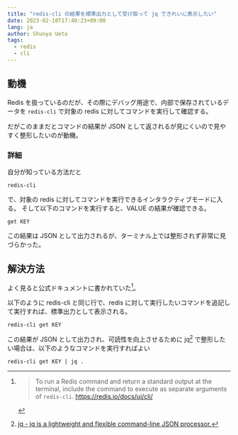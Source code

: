 ```yaml
---
title: "redis-cli の結果を標準出力として受け取って jq できれいに表示したい"
date: 2023-02-10T17:40:23+09:00
lang: ja
author: Shunya Ueta
tags:
  - redis
  - cli
---
```


## 動機

Redis を扱っているのだが、その際にデバッグ用途で、内部で保存されているデータを `redis-cli` で対象の redis に対してコマンドを実行して確認する。

だがこのままだとコマンドの結果が JSON として返されるが見にくいので見やすく整形したいのが動機。

### 詳細

自分が知っている方法だと

```shell
redis-cli
```

で、対象の redis に対してコマンドを実行できるインタラクティブモードに入る。
そして以下のコマンドを実行すると、VALUE の結果が確認できる。

```shell
get KEY
```

この結果は JSON として出力されるが、ターミナル上では整形されず非常に見づらかった。

## 解決方法

よく見ると公式ドキュメントに書かれていた[^redis-std]。

以下のように redis-cli と同じ行で、redis に対して実行したいコマンドを追記して実行すれば、標準出力として表示される。

```shell
redis-cli get KEY
```

この結果が JSON として出力され、可読性を向上させるために jq[^jq] で整形したい場合は、以下のようなコマンドを実行すればよい

```shell
redis-cli get KEY | jq .
```

[^redis-std]:
    > To run a Redis command and return a standard output at the terminal, include the command to execute as separate arguments of `redis-cli`. https://redis.io/docs/ui/cli/

[^jq]: [jq - jq is a lightweight and flexible command-line JSON processor.](https://stedolan.github.io/jq/)
